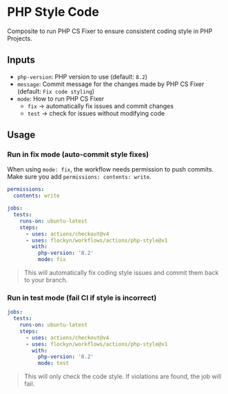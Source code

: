 # PHP Style Code

Composite to run PHP CS Fixer to ensure consistent coding style in PHP Projects.

## Inputs

- `php-version`: PHP version to use (default: `8.2`)
- `message`: Commit message for the changes made by PHP CS Fixer (default: `Fix code styling`)
- `mode`: How to run PHP CS Fixer
  - `fix` → automatically fix issues and commit changes
  - `test` → check for issues without modifying code

## Usage

### Run in fix mode (auto-commit style fixes)

When using `mode: fix`, the workflow needs permission to push commits.  
Make sure you add `permissions: contents: write`.

```yaml
permissions:
  contents: write

jobs:
  tests:
    runs-on: ubuntu-latest
    steps:
      - uses: actions/checkout@v4
      - uses: flockyn/workflows/actions/php-style@v1
        with:
          php-version: '8.2'
          mode: fix
```

> This will automatically fix coding style issues and commit them back to your branch.

### Run in test mode (fail CI if style is incorrect)

```yaml
jobs:
  tests:
    runs-on: ubuntu-latest
    steps:
      - uses: actions/checkout@v4
      - uses: flockyn/workflows/actions/php-style@v1
        with:
          php-version: '8.2'
          mode: test
```

> This will only check the code style. If violations are found, the job will fail.